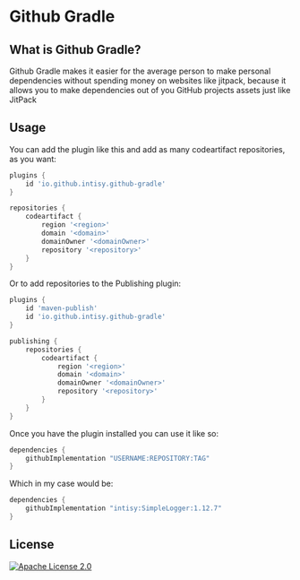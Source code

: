 # Github Gradle

## What is Github Gradle?

Github Gradle makes it easier for the average person to make personal dependencies without spending money on websites like jitpack, because it allows you to make dependencies out of you GitHub projects assets just like JitPack 

## Usage

You can add the plugin like this and add as many codeartifact repositories, as you want:

```groovy
plugins {
    id 'io.github.intisy.github-gradle'
}

repositories {
    codeartifact {
        region '<region>'
        domain '<domain>'
        domainOwner '<domainOwner>'
        repository '<repository>'
    }
}
```

Or to add repositories to the Publishing plugin:

```groovy
plugins {
    id 'maven-publish'
    id 'io.github.intisy.github-gradle'
}

publishing {
    repositories {
        codeartifact {
            region '<region>'
            domain '<domain>'
            domainOwner '<domainOwner>'
            repository '<repository>'
        }
    }
}
```

Once you have the plugin installed you can use it like so:

```groovy
dependencies {
    githubImplementation "USERNAME:REPOSITORY:TAG"
}
```

Which in my case would be:

```groovy
dependencies {
    githubImplementation "intisy:SimpleLogger:1.12.7"
}
```

## License

[![Apache License 2.0](https://img.shields.io/badge/License-Apache_2.0-blue.svg)](LICENSE)
